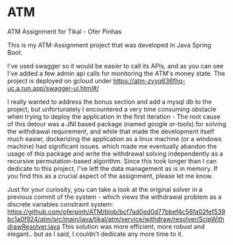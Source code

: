 # ATM
ATM Assignment for Tikal - Ofer Pinhas

This is my ATM-Assignment project that was developed in Java Spring Boot.

I've used swagger so it would be easier to call its APIs, and as you can see I've added a few admin api calls for monitoring the ATM's money state.
The project is deployed on gcloud under https://atm-zvvq636fhq-uc.a.run.app/swagger-ui.html#/

I really wanted to address the bonus section and add a mysql db to the project, but unfortunately I encountered a very time consuming obstacle when trying to deploy the application in the first iteration -
The root cause of this detour was a JNI based package (named google or-tools) for solving the withdrawal requirement, and while that made the development itself much easier, dockerizing the application as a linux machine (or a windows machine) had significant issues.
which made me eventually abandon the usage of this package and write the withdrawal solving independently as a recursive permutation-based algorithm.
Since this took longer than I can dedicate to this project, I've left the data management as is in memory.
If you find this as a crucial aspect of the assignment, please let me know.

Just for your curiosity, you can take a look at the original solver in a previous commit of the system - which views the withdrawal problem as a discrete variables constraint system:
https://github.com/oferpinh/ATM/blob/bcf7ad0ed0d77bbef4c56fa02fef539bc1a0f924/atm/src/main/java/tikal/atm/service/withdraw/resolver/ScipWithdrawResolver.java
This solution was more efficient, more robust and elegant.. but as I said, I couldn't dedicate any more time to it.
